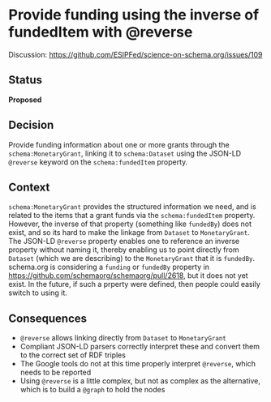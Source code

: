 # Provide funding using the inverse of fundedItem with @reverse

Discussion: https://github.com/ESIPFed/science-on-schema.org/issues/109

## Status ##

__Proposed__

## Decision ##

Provide funding information about one or more grants through the `schema:MonetaryGrant`, linking it to `schema:Dataset` using the JSON-LD `@reverse` keyword on the `schema:fundedItem` property.

## Context ##

`schema:MonetaryGrant` provides the structured information we need, and is related to the items that a grant funds via the `schema:fundedItem` property. However, the inverse of that property (something like `fundedBy`) does not exist, and so its hard to make the linkage from `Dataset` to `MonetaryGrant`. The JSON-LD `@reverse` property enables one to reference an inverse property without naming it, thereby enabling us to point directly from `Dataset` (which we are describing) to the `MonetaryGrant` that it is `fundedBy`. schema.org is considering a `funding` or `fundedBy` property in https://github.com/schemaorg/schemaorg/pull/2618, but it does not yet exist. In the future, if such a prperty were defined, then people could easily switch to using it.

## Consequences ##

- `@reverse` allows linking directly from `Dataset` to `MonetaryGrant`
- Compliant JSON-LD parsers correctly interpret these and convert them to the correct set of RDF triples
- The Google tools do not at this time properly interpret `@reverse`, which needs to be reported
- Using `@reverse` is a little complex, but not as complex as the alternative, which is to build a `@graph` to hold the nodes
